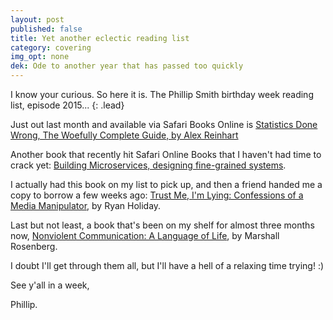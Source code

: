 ```yaml
---
layout: post
published: false
title: Yet another eclectic reading list
category: covering
img_opt: none
dek: Ode to another year that has passed too quickly
---
```


I know your curious. So here it is. The Phillip Smith birthday week reading list, episode 2015...
{: .lead}

Just out last month and available via Safari Books Online is [Statistics Done Wrong, The Woefully Complete Guide, by Alex Reinhart](http://www.amazon.com/gp/product/1593276206/ref=as_li_tl?ie=UTF8&camp=1789&creative=390957&creativeASIN=1593276206&linkCode=as2&tag=phillipadsmit-20&linkId=GJ6ELFADF73JHGGE)

Another book that recently hit Safari Online Books that I haven't had time to crack yet: [Building Microservices, designing fine-grained systems](http://www.amazon.com/gp/product/1491950358/ref=as_li_tl?ie=UTF8&camp=1789&creative=390957&creativeASIN=1491950358&linkCode=as2&tag=phillipadsmit-20&linkId=PXZNYA24Z67MXLVX).

I actually had this book on my list to pick up, and then a friend handed me a copy to borrow a few weeks ago: [Trust Me, I'm Lying: Confessions of a Media Manipulator](https://www.amazon.com/Trust-Me-Lying-Confessions-Manipulator-ebook/dp/B0074VTHH0/ref=as_sl_pc_ss_til?tag=phillipadsmit-20&linkCode=w01&linkId=CNXDJG3G7RZ372ES&creativeASIN=B0074VTHH0), by Ryan Holiday.

Last but not least, a book that's been on my shelf for almost three months now, [Nonviolent Communication: A Language of Life](https://www.amazon.com/Nonviolent-Communication-Language-Second-Edition/dp/B00ATXA8BE/ref=as_sl_pc_ss_til?tag=phillipadsmit-20&linkCode=w01&linkId=O7QIPYJPWSVMXVMP&creativeASIN=B00ATXA8BE), by Marshall Rosenberg.

I doubt I'll get through them all, but I'll have a hell of a relaxing time trying! :)

See y'all in a week,

Phillip.
